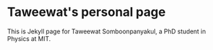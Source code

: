 # Taweewat's personal page

This is Jekyll page for Taweewat Somboonpanyakul, a PhD student in Physics at MIT.
